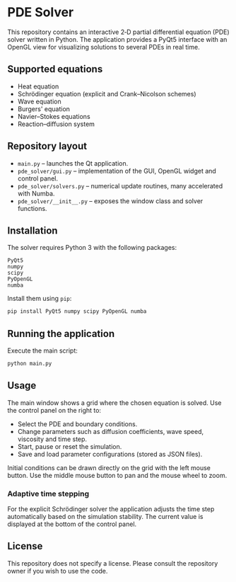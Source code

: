 # PDE Solver

This repository contains an interactive 2‑D partial differential equation (PDE) solver written in Python. The application provides a PyQt5 interface with an OpenGL view for visualizing solutions to several PDEs in real time.

## Supported equations
- Heat equation
- Schrödinger equation (explicit and Crank–Nicolson schemes)
- Wave equation
- Burgers' equation
- Navier–Stokes equations
- Reaction–diffusion system

## Repository layout
- `main.py` – launches the Qt application.
- `pde_solver/gui.py` – implementation of the GUI, OpenGL widget and control panel.
- `pde_solver/solvers.py` – numerical update routines, many accelerated with Numba.
- `pde_solver/__init__.py` – exposes the window class and solver functions.

## Installation
The solver requires Python 3 with the following packages:

```
PyQt5
numpy
scipy
PyOpenGL
numba
```

Install them using `pip`:

```bash
pip install PyQt5 numpy scipy PyOpenGL numba
```

## Running the application
Execute the main script:

```bash
python main.py
```

## Usage
The main window shows a grid where the chosen equation is solved. Use the control panel on the right to:

- Select the PDE and boundary conditions.
- Change parameters such as diffusion coefficients, wave speed, viscosity and time step.
- Start, pause or reset the simulation.
- Save and load parameter configurations (stored as JSON files).

Initial conditions can be drawn directly on the grid with the left mouse button. Use the middle mouse button to pan and the mouse wheel to zoom.

### Adaptive time stepping
For the explicit Schrödinger solver the application adjusts the time step automatically based on the simulation stability. The current value is displayed at the bottom of the control panel.

## License
This repository does not specify a license. Please consult the repository owner if you wish to use the code.
